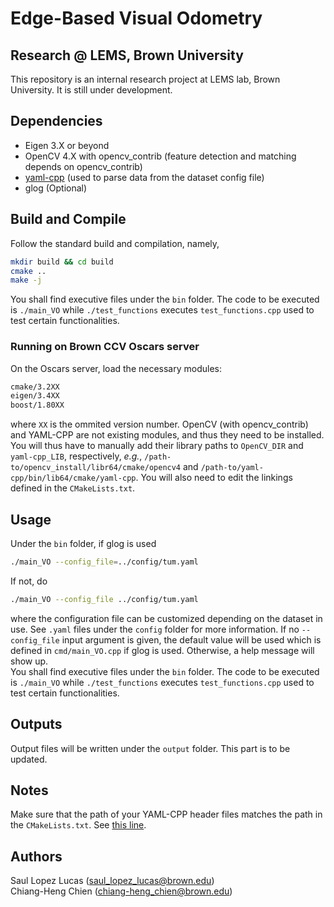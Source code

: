 # Edge-Based Visual Odometry 
## Research @ LEMS, Brown University
This repository is an internal research project at LEMS lab, Brown University. It is still under development. 

## Dependencies
* Eigen 3.X or beyond
* OpenCV 4.X with opencv_contrib (feature detection and matching depends on opencv_contrib)
* [yaml-cpp](https://github.com/jbeder/yaml-cpp) (used to parse data from the dataset config file)
* glog (Optional)

## Build and Compile
Follow the standard build and compilation, namely, 
```bash
mkdir build && cd build
cmake ..
make -j
```
You shall find executive files under the ``bin`` folder. The code to be executed is ``./main_VO`` while ``./test_functions`` executes ``test_functions.cpp`` used to test certain functionalities.

### Running on Brown CCV Oscars server
On the Oscars server, load the necessary modules: <br />
```bash
cmake/3.2XX
eigen/3.4XX
boost/1.80XX
```
where ``XX`` is the ommited version number. OpenCV (with opencv_contrib) and YAML-CPP are not existing modules, and thus they need to be installed. You will thus have to manually add their library paths to ``OpenCV_DIR`` and ``yaml-cpp_LIB``, respectively, _e.g._, ``/path-to/opencv_install/libr64/cmake/opencv4`` and ``/path-to/yaml-cpp/bin/lib64/cmake/yaml-cpp``. You will also need to edit the linkings defined in the ``CMakeLists.txt``.

## Usage
Under the ``bin`` folder, if glog is used
```bash
./main_VO --config_file=../config/tum.yaml
```
If not, do
```bash
./main_VO --config_file ../config/tum.yaml
```
where the configuration file can be customized depending on the dataset in use. See ``.yaml`` files under the ``config`` folder for more information. If no ``--config_file`` input argument is given, the default value will be used which is defined in ``cmd/main_VO.cpp`` if glog is used. Otherwise, a help message will show up. <br />
You shall find executive files under the ``bin`` folder. The code to be executed is ``./main_VO`` while ``./test_functions`` executes ``test_functions.cpp`` used to test certain functionalities. <br />

## Outputs
Output files will be written under the ``output`` folder. This part is to be updated.

## Notes
Make sure that the path of your YAML-CPP header files matches the path in the ``CMakeLists.txt``. See [this line](https://github.com/C-H-Chien/Edge_Based_Visual_Odometry/blob/main/CMakeLists.txt#L43).

## Authors
Saul Lopez Lucas (saul_lopez_lucas@brown.edu) <br />
Chiang-Heng Chien (chiang-heng_chien@brown.edu)